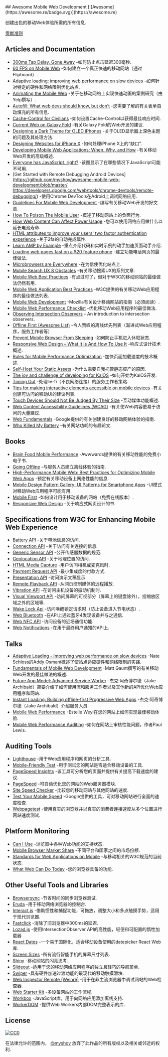 <div class="github-widget" data-repo="myshov/awesome-mobile-web-development"></div>
<script async src="https://pagead2.googlesyndication.com/pagead/js/adsbygoogle.js"></script><ins class="adsbygoogle" style="display:block" data-ad-client="ca-pub-6890694312814945" data-ad-slot="5473692530" data-ad-format="auto"  data-full-width-responsive="true"></ins><script>(adsbygoogle = window.adsbygoogle || []).push({});</script>
## Awesome Mobile Web Development [![Awesome](https://awesome.re/badge.svg)](https://awesome.re)

创建出色的移动Web体验所需的所有信息.

<a href="https://github.com/myshov/awesome-mobile-web-development/blob/master/CONTRIBUTING.md">贡献准则</a>





## Articles and Documentation

- [300ms Tap Delay, Gone Away](https://developers.google.com/web/updates/2013/12/300ms-tap-delay-gone-away) -如何防止点击延迟300毫秒.
- [60 FPS on Mobile Web](http://engineering.flipboard.com/2015/02/mobile-web) -如何建立一个真正快速的移动网站（通过Flipboard）.
- [Adaptive loading: improving web performance on slow devices](https://web.dev/adaptive-loading-cds-2019/) -如何针对特定的硬件和网络限制优化站点.
- [Animating the Mobile Web](https://engineeringblog.yelp.com/2015/01/animating-the-mobile-web.html) -关于在移动网络上实现快速动画的案例研究（由Yelp撰写）.
- [Autofill: What web devs should know, but don’t](https://cloudfour.com/thinks/autofill-what-web-devs-should-know-but-dont/) -您需要了解的有关表单自动填充的所有信息.
- [Cache-Control for Civilians](https://csswizardry.com/2019/03/cache-control-for-civilians/) -如何设置Cache-Control以获得最佳响应时间.
- [Current Web on Galaxy Fold](https://medium.com/samsung-internet-dev/current-web-on-galaxy-fold-ad12d7f57c26) -有关Galaxy Fold的Web开发的建议.
- [Designing a Dark Theme for OLED iPhones](https://medium.com/lookup-design/designing-a-dark-theme-for-oled-iphones-e13cdfea7ffe) -关于OLED显示器上深色主题的问题及其处理方法.
- [Designing Websites for iPhone X](https://webkit.org/blog/7929/designing-websites-for-iphone-x/) -如何处理iPhone X上的“缺口”.
- [Developing Mobile Web Applications: When, Why, and How](https://www.toptal.com/android/developing-mobile-web-apps-when-why-and-how) -有关移动Web开发的高级概述.
- [Everyone has JavaScript, right?](https://kryogenix.org/code/browser/everyonehasjs.html) -该图显示了在哪些情况下JavaScript可能不可用.
- [Get Started with Remote Debugging Android Devices](https://github.com/myshov/awesome-mobile-web-development/blob/master/ https://developers.google.com/web/tools/chrome-devtools/remote-debugging/) -使用Chrome DevTools在Adroid上调试网络应用.
- [Guidelines For Mobile Web Development](https://www.smashingmagazine.com/guidelines-for-mobile-web-development/) -编写有关移动Web开发的好文章.
- [How To Poison The Mobile User](https://www.smashingmagazine.com/2016/10/how-to-poison-the-mobile-user/) -概述了移动网站上的负面行为.
- [How Web Content Can Affect Power Usage](https://webkit.org/blog/8970/how-web-content-can-affect-power-usage/) -您可以使用网络应用做什么以延长电池寿命.
- [HTML attributes to improve your users' two factor authentication experience](https://www.twilio.com/blog/html-attributes-two-factor-authentication-autocomplete) -关于2fa的自动完成属性.
- [Learn AMP by Example](https://ampbyexample.com) -重点介绍代码和实时示例的动手加速页面动手介绍.
- [Loading web pages fast on a $20 feature phone](https://dev.to/addyosmani/loading-web-pages-fast-on-a-20-feature-phone-8h6) -建立功能电话网页的最佳做法.
- [Microbrowsers are Everywhere](https://24ways.org/2019/microbrowsers-are-everywhere/) -在为信使优化站点上.
- [Mobile Search UX 8 Obstacles](https://blog.algolia.com/mobile-search-ux-8-obstacles/) -有关移动搜索UX的系列文章.
- [Mobile Web Best Practices](https://www.w3.org/TR/mobile-bp/) -有点过时了，但对于W3C的移动网站的最佳做法仍然有用.
- [Mobile Web Application Best Practices](https://www.w3.org/TR/mwabp/) -W3C提供的有关移动Web应用程序的最佳做法列表.
- [Mobile Web Development](https://developer.mozilla.org/en-US/docs/Web/Guide/Mobile) -Mozilla有关设计移动网站的指南（必须阅读）.
- [Mobile Web Performance Checklist](https://www.oreilly.com/ideas/mobile-web-performance-checklist) -优化移动Web应用程序的最佳做法.
- [Observing Intersection Observers](https://davidwalsh.name/intersection-observers) - An introduction to intersection observers.
- [Offline First (Awesome List)](https://github.com/pazguille/offline-first) -令人赞叹的离线优先列表（渐进式Web应用程序，服务工作者等）
- [Prevent Mobile Browser From Sleeping](https://davidwalsh.name/wake-lock-shim) -如何防止手机进入休眠状态.
- [Responsive Web Design – What It Is And How To Use It](https://www.smashingmagazine.com/2011/01/guidelines-for-responsive-web-design/) -响应式设计技术概述.
- [Rules for Mobile Performance Optimization](https://queue.acm.org/detail.cfm?id=2510122) -加快页面加载速度的技术概述.
- [Self-Host Your Static Assets](https://csswizardry.com/2019/05/self-host-your-static-assets/) -为什么需要自我托管静态资产的原因.
- [The joy and challenge of developing for KaiOS](https://nolanlawson.com/2019/09/22/the-joy-and-challenge-of-developing-for-kaios/) -如何开始为KaiOS开发.
- [Timing Out](https://adactio.com/journal/15122) -处理lie-fi（不良网络连接）的服务工作者策略.
- [Tips for making interactive elements accessible on mobile devices](https://bitsofco.de/tips-for-making-interactive-elements-accessible-on-mobile-devices/) -有关创建可访问的移动UI的建议列表.
- [Touch Devices Should Not Be Judged By Their Size](https://css-tricks.com/touch-devices-not-judged-size/) -互动媒体功能概述.
- [Web Content Accessibility Guidelines (WCAG)](https://www.w3.org/TR/WCAG21/) -有关使Web内容更易于访问的大量建议.
- [Web Fundamentals](https://developers.google.com/web/fundamentals/) -Google提供的有关创建良好的移动网络体验的指南.
- [Who Killed My Battery](https://mobisocial.stanford.edu/papers/boneh-www2012.pdf) -有关网站功耗的有趣论文.


## Books

- [Brain Food Mobile Performance](http://www.awwwards.org/brainfood-mobile-performance-vol3.pdf) -Awwwards提供的有关移动性能的免费小电子书.
- [Going Offline](https://abookapart.com/products/going-offline) -与服务人员建立离线体验的指南.
- [High-Performance Mobile Web: Best Practices for Optimizing Mobile Web Apps](https://www.amazon.com/High-Performance-Mobile-Web-Optimizing/dp/1491912553) -预定有关移动设备上网络性能的信息.
- [Mobile Design Pattern Gallery: UI Patterns for Smartphone Apps](https://www.amazon.com/Mobile-Design-Pattern-Gallery-Smartphone/dp/1449363636) -UI模式对移动Web应用程序可能有用.
- [Mobile First](http://mobile-first.abookapart.com/) -如何设计用于移动设备的网站（免费在线版本）.
- [Responsive Web Design](https://abookapart.com/products/responsive-web-design) -关于响应式网页设计的书.


## Specifications from W3C for Enhancing Mobile Web Experience

- [Battery API](https://www.w3.org/TR/battery-status/) -关于电池信息的访问.
- [Connection API](http://wicg.github.io/netinfo/) -关于访问有关连接的信息.
- [Generic Sensor API](https://www.w3.org/TR/generic-sensor/) -公开传感器数据的规范.
- [Geolocation API](https://www.w3.org/TR/geolocation-API/) -关于地理位置的访问.
- [HTML Media Capture](https://www.w3.org/TR/html-media-capture/) -用户访问相机或麦克风时.
- [Payment Request API](https://www.w3.org/TR/payment-request/) -最小集成度的付款方式.
- [Presentation API](https://www.w3.org/TR/presentation-api/) -访问演示文稿显示.
- [Remote Playback API](https://www.w3.org/TR/remote-playback/) -从网页控制媒体的远程播放.
- [Vibration API](https://www.w3.org/TR/vibration/) -在访问主机设备的振动机制时.
- [Visual Viewport API](https://wicg.github.io/visual-viewport/) -访问屏幕的可视部分（屏幕上的键盘除外），捏缩放区域之外的区域等.
- [Wake Lock Api](https://www.w3.org/TR/wake-lock/) -访问唤醒锁定请求时（防止设备进入节电状态）.
- [Web Bluetooth](https://webbluetoothcg.github.io/web-bluetooth/) -在API上通过蓝牙4发现设备并与之通信.
- [Web NFC API](https://w3c.github.io/web-nfc/) -访问设备的近场通信功能.
- [Web Notifications](https://www.w3.org/TR/notifications/) -在用于最终用户通知的API上.


## Talks

- [Adaptive Loading - Improving web performance on slow devices](https://www.youtube.com/watch?v=puUPpVrIRkc&feature=emb_title) -Nate Schloss的Addy Osmani概述了使站点适应硬件和网络限制的实践.
- [Fundamentals of Mobile Web Development](https://www.youtube.com/watch?v=z6dg_V22wV0) -Matt Gaunt撰写的有关移动Web开发的最佳做法的概述.
- [Future App Model: Advanced Service Worker](https://www.youtube.com/watch?v=J2dOTKBoTL4) -杰克·阿奇博尔德（Jake Archibald）简要介绍了如何使用流和服务工作者以及其他新的API优化Web应用程序和网站.
- [Instant Loading: Building offline-first Progressive Web Apps](https://www.youtube.com/watch?v=cmGr0RszHc8) -杰克·阿奇博尔德（Jake Archibald）介绍服务人员.
- [Mobile Web Performance](https://www.youtube.com/watch?v=_y5IzI_tpTw) -Estelle Weyl在您的网站上如何实现最佳移动体验.
- [Mobile Web Performance Auditing](https://www.youtube.com/watch?v=WrA85a4ZIaM) -如何在网站上审核性能问题，作者Paul Lewis.


## Auditing Tools

- [Lighthouse](https://github.com/GoogleChrome/lighthouse) -用于Web应用程序和网页的分析工具.
- [Mobile-Friendly Test](https://search.google.com/test/mobile-friendly) -用于测试您的网站是否适合移动设备的工具.
- [PageSpeed Insights](https://developers.google.com/speed/pagespeed/insights) -该工具可分析您的页面并提供有关提高下载速度的建议.
- [PageSpeed](https://www.modpagespeed.com) -可自动优化您的网站的Web服务器模块.
- [Site Speed Checker](https://www.thinkwithgoogle.com/feature/mobile) -比较您的移动网站与其他网站的速度.
- [Test Your Mobile Speed](https://testmysite.withgoogle.com/intl/en-gb) -Google提供的工具，可对移动网站进行全面的速度检查.
- [Webpagetest](https://webpagetest.org) -使用真实的浏览器并以真实的消费者连接速度从多个位置进行网站速度测试.


## Platform Monitoring

- [Can I Use](https://caniuse.com) -浏览器中各种Web功能的支持状态.
- [Mobile Browser Market Share](http://gs.statcounter.com/browser-market-share/mobile) -不同平台和国家之间的市场份额.
- [Standards for Web Applications on Mobile](https://www.w3.org/Mobile/mobile-web-app-state) -与移动相关的W3C规范的当前状态.
- [What Web Can Do Today](https://whatwebcando.today) -您的浏览器具备的功能.


## Other Useful Tools and Libraries

- [Browsersync](https://browsersync.io) -节省时间的同步浏览器测试.
- [Eruda](https://github.com/liriliri/eruda) -用于移动网络浏览器的控制台.
- [Interact.js](https://github.com/taye/interact.js) -借助惯性和捕捉功能，可拖放，调整大小和多点触摸手势，适用于现代浏览器.
- [Fastclick](https://github.com/ftlabs/fastclick) -消除了旧浏览器中300ms的延迟.
- [Lozad.js](https://github.com/ApoorvSaxena/lozad.js) -使用IntersectionObserver API的高性能，轻便和可配置的惰性加载器
- [React Dates](https://github.com/airbnb/react-dates) -一个易于国际化，适合移动设备使用的datepicker React Web库.
- [Screen Sizes](http://screensiz.es/phone) -所有流行智能手机的屏幕尺寸列表.
- [Shiny](https://github.com/rikschennink/shiny) -移动网站的闪亮思考.
- [Slideout](https://github.com/Mango/slideout) -适用于您的移动网络应用程序的独立且轻巧的导航菜单.
- [Swiper](https://github.com/nolimits4web/swiper) -具有硬件加速过渡功能的最现代的移动触摸滑块.
- [Web Inspector Remote (Weinre)](https://www.npmjs.com/package/weinre) -用于在非主流浏览器中调试网站的Web检查器.
- [Web Starter Kit](https://github.com/google/web-starter-kit) -多设备网站的工作流程.
- [Workbox](https://developers.google.com/web/tools/workbox/) -JavaScript库，用于向网络应用添加离线支持.
- [WorkerDOM](https://amphtml.wordpress.com/2018/08/21/workerdom/) -提供Web Workers内部DOM完整表示的库.

## License

[![CC0](http://mirrors.creativecommons.org/presskit/buttons/88x31/svg/cc-zero.svg)](https://creativecommons.org/publicdomain/zero/1.0/)

在法律允许的范围内， [@myshov](https://github.com/myshov) 放弃了此作品的所有版权以及相关或邻近的权利.
